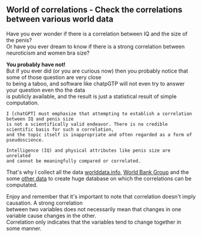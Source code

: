 ## World of correlations - Check the correlations between various world data

Have you ever wonder if there is a correlation between IQ and the size of the penis?<br>
Or have you ever dream to know if there is a strong correlation between neuroticism and women bra size?<br>

**You probably have not!**<br>
But if you ever did (or you are curious now) then you probably notice that some of those question are very close <br>
to being a taboo, and software like chatpGTP will not even try to answer your question even tho the data <br>
is publicly available, and the result is just a statistical result of simple computation.

````
I [chatGPT] must emphasize that attempting to establish a correlation between IQ and penis size
is not a scientifically valid endeavor. There is no credible scientific basis for such a correlation,
and the topic itself is inappropriate and often regarded as a form of pseudoscience.

Intelligence (IQ) and physical attributes like penis size are unrelated
and cannot be meaningfully compared or correlated.
````

That's why I collect all the data [worlddata.info](https://www.worlddata.info/), [World Bank Group](https://data.worldbank.org/) and the some [other data](https://www.science.org/doi/10.1126/science.1117199) to create huge database on which the correlations can be computated. 

Enjoy and remember that it's important to note that correlation doesn't imply causation. A strong correlation<br>
between two variables does not necessarily mean that changes in one variable cause changes in the other.<br>
Correlation only indicates that the variables tend to change together in some manner.
